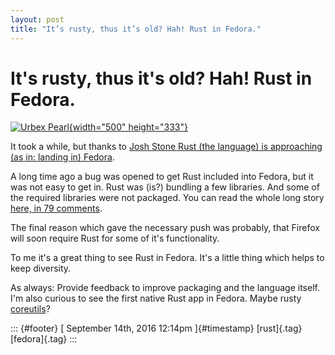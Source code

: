 ```yaml
---
layout: post
title: "It’s rusty, thus it’s old? Hah! Rust in Fedora."
---
```



It's rusty, thus it's old? Hah! Rust in Fedora.
===============================================

[![Urbex
Pearl](https://c8.staticflickr.com/8/7520/15432787103_02f2056a06.jpg){width="500"
height="333"}](https://www.flickr.com/photos/drainrat/15432787103/in/photolist-pvK4Wg-pRCiY6-pAbik4-rsd3Ns-pdzPWr-qnYjcS-nGR321-on6Fji-kiBFEk-r4wh6s-nNYDbu-pEUD8g-q1CdK9-quSEyv-qBeu2e-qBwDPj-q99YZE-qmjWFT-pPup3W-rmS4cy-rhMMZM-piVTrc-oDAFSb-on6zXB-qu41pR-pMxJ3t-ryrAL3-qtjBYd-qt63Vv-qgpUs7-pA8Dig-q3Ncoh-cpwgHE-qB1ZN8-pefDFa-qww24B-pdBsbP-qJv1Sd-qS4WnV-fzwBND-qnhgkB-qvjeeh-qcjAg8-rbAVbS-7UviCJ-9EUBcb-fHTt6A-8si82o-83Deu6-pAiH1L "Urbex Pearl")

It took a while, but thanks to [Josh Stone Rust (the language) is
approaching (as in: landing in)
Fedora](https://fedoraproject.org/wiki/Changes/RustCompiler).

A long time ago a bug was opened to get Rust included into Fedora, but
it was not easy to get in. Rust was (is?) bundling a few libraries. And
some of the required libraries were not packaged. You can read the whole
long story [here, in 79
comments](https://bugzilla.redhat.com/show_bug.cgi?id=915043).

The final reason which gave the necessary push was probably, that
Firefox will soon require Rust for some of it's functionality.

To me it's a great thing to see Rust in Fedora. It's a little thing
which helps to keep diversity.

As always: Provide feedback to improve packaging and the language
itself. I'm also curious to see the first native Rust app in Fedora.
Maybe rusty [coreutils](https://github.com/uutils/coreutils)?

::: {#footer}
[ September 14th, 2016 12:14pm ]{#timestamp} [rust]{.tag} [fedora]{.tag}
:::
